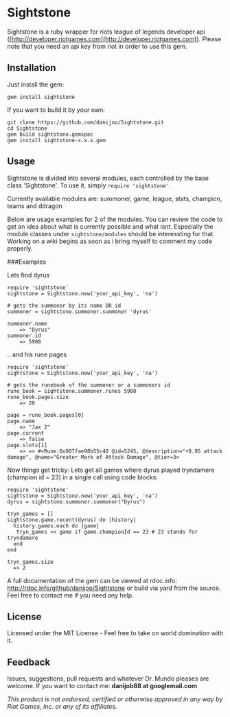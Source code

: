 Sightstone
=======

Sightstone is a ruby wrapper for riots league of legends developer api ([http://developer.riotgames.com](http://developer.riotgames.com)). Please note that you need an api key from riot in order to use this gem.


Installation
-------
Just install the gem:
```
gem install sightstone
```

If you want to build it by your own:
```
git clone https://github.com/danijoo/Sightstone.git
cd Sightstone
gem build sightstone.gemspec
gem install sightstone-x.x.x.gem
```

Usage
-------
Sightstone is divided into several modules, each controlled by the base class 'Sightstone'. To use it, simply `require 'sightstone'`.

Currently available modules are:
  summoner, game, league, stats, champion, teams and ddragon
  
Below are usage examples for 2 of the modules. You can review the code to get an idea about what is currently possible and what isnt. Especially the module classes under `sightstone/modules` should be interessting for that. Working on a wiki begins as soon as i bring myself to comment my code properly.

###Examples

Lets find dyrus
```
require 'sightstone'
sightstone = Sightstone.new('your_api_key', 'na')

# gets the summoner by its name OR id
summoner = sightstone.summoner.summoner 'dyrus'

summoner.name
    => "Dyrus"
summoner.id
    => 5908
```

.. and his rune pages
``` 
require 'sightstone'
sightstone = Sightstone.new('your_api_key', 'na')

# gets the runebook of the summoner or a summoners id    
rune_book = sightstone.summoner.runes 5908
rune_book.pages.size
    => 20
    
page = rune_book.pages[0]
page.name
    => "Jax 2"
page.current
    => false
page.slots[1]
    => => #<Rune:0x007fae98b55c40 @id=5245, @description="+0.95 attack damage", @name="Greater Mark of Attack Damage", @tier=3>
```

Now things get tricky:
Lets get all games where dyrus played tryndamere (champion id = 23) in a single call using code blocks:

```
require 'sightstone'
sightstone = Sightstone.new('your_api_key', 'na')
dyrus = sightstone.summoner.summoner("Dyrus")

tryn_games = []
sightstone.game.recent(dyrus) do |history|
  history.games.each do |game|
   tryn_games << game if game.championId == 23 # 23 stands for tryndamere 
  end
end

tryn_games.size
  => 2
```

A full documentation of the gem can be viewed at rdoc.info: http://rdoc.info/github/danijoo/Sightstone or build via yard from the source.
Feel free to contact me if you need any help.


License
-------
Licensed under the MIT License - Feel free to take on world domination with it.

Feedback
-------
Issues, suggestions, pull requests and whatever Dr. Mundo pleases are welcome.
If you want to contact me: __danijob88 at googlemail.com__



_This product is not endorsed, certified or otherwise approved in any way by Riot Games, Inc. or any of its affiliates._
